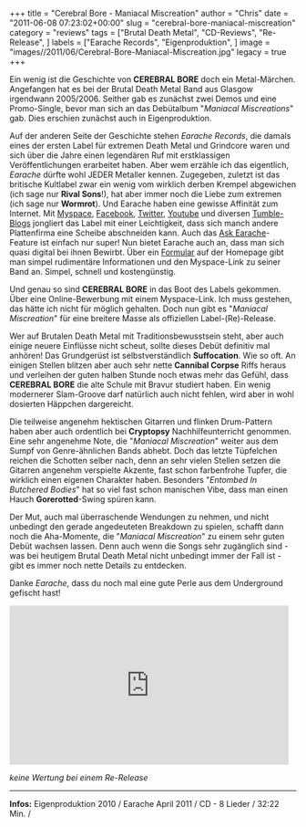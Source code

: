 +++
title = "Cerebral Bore - Maniacal Miscreation"
author = "Chris"
date = "2011-06-08 07:23:02+00:00"
slug = "cerebral-bore-maniacal-miscreation"
category = "reviews"
tags = ["Brutal Death Metal", "CD-Reviews", "Re-Release", ]
labels = ["Earache Records", "Eigenproduktion", ]
image = "images//2011/06/Cerebral-Bore-Maniacal-Miscreation.jpg"
legacy = true
+++

Ein wenig ist die Geschichte von **CEREBRAL BORE** doch ein Metal-Märchen. Angefangen hat es bei der Brutal Death Metal Band aus Glasgow irgendwann 2005/2006. Seither gab es zunächst zwei Demos und eine Promo-Single, bevor man sich an das Debütalbum "_Maniacal Miscreations_" gab. Dies erschien zunächst auch in Eigenproduktion.

Auf der anderen Seite der Geschichte stehen _Earache Records_, die damals eines der ersten Label für extremen Death Metal und Grindcore waren und sich über die Jahre einen legendären Ruf mit erstklassigen Veröffentlichungen erarbeitet haben. Aber wem erzähle ich das eigentlich, _Earache_ dürfte wohl JEDER Metaller kennen. Zugegeben, zuletzt ist das britische Kultlabel zwar ein wenig vom wirklich derben Krempel abgewichen (ich sage nur **Rival Sons**!), hat aber immer noch die Liebe zum extremen (ich sage nur **Wormrot**). Und Earache haben eine gewisse Affinität zum Internet. Mit <a href="http://www.myspace.com/earacherecords">Myspace</a>, <a href="http://www.facebook.com/pages/Earache-Records/18133038281?ref=mf">Facebook</a>, <a href="http://twitter.com/earacherecords">Twitter</a>, <a href="http://www.youtube.com/user/earacherecords">Youtube</a> und diversen <a href="http://earache.tumblr.com/">Tumble-Blogs</a> jongliert das Label mit einer Leichtigkeit, dass sich manch andere Plattenfirma eine Scheibe abschneiden kann. Auch das <a href="http://askearache.blogspot.com/">Ask Earache</a>-Feature ist einfach nur super!
Nun bietet Earache auch an, dass man sich quasi digital bei ihnen Bewirbt. Über ein <a href="http://www.earache.com/interactive/submit_demo/submit_demo.html">Formular</a> auf der Homepage gibt man simpel rudimentäre Informationen und den Myspace-Link zu seiner Band an. Simpel, schnell und kostengünstig.

Und genau so sind **CEREBRAL BORE** in das Boot des Labels gekommen. Über eine Online-Bewerbung mit einem Myspace-Link. Ich muss gestehen, das hätte ich nicht für möglich gehalten. Doch nun gibt es "_Maniacal Miscreation_" für eine breitere Masse als offiziellen Label-(Re)-Release.

Wer auf Brutalen Death Metal mit Traditionsbewusstsein steht, aber auch einige neuere Einflüsse nicht scheut, sollte dieses Debüt definitiv mal anhören! Das Grundgerüst ist selbstverständlich **Suffocation**. Wie so oft. An einigen Stellen blitzen aber auch sehr nette **Cannibal Corpse** Riffs heraus und verleihen der guten halben Stunde noch etwas mehr das Gefühl, dass **CEREBRAL BORE** die alte Schule mit Bravur studiert haben. Ein wenig modernerer Slam-Groove darf natürlich auch nicht fehlen, wird aber in wohl dosierten Häppchen dargereicht.

Die teilweise angenehm hektischen Gitarren und flinken Drum-Pattern haben aber auch ordentlich bei **Cryptopsy** Nachhilfeunterricht genommen. Eine sehr angenehme Note, die "_Maniacal Miscreation_" weiter aus dem Sumpf von Genre-ähnlichen Bands abhebt. Doch das letzte Tüpfelchen reichen die Schotten selber nach, denn an sehr vielen Stellen setzen die Gitarren angenehm verspielte Akzente, fast schon farbenfrohe Tupfer, die wirklich einen eigenen Charakter haben. Besonders "_Entombed In Butchered Bodies_" hat so viel fast schon manischen Vibe, dass man einen Hauch **Gorerotted**-Swing spüren kann.

Der Mut, auch mal überraschende Wendungen zu nehmen, und nicht unbedingt den gerade angedeuteten Breakdown zu spielen, schafft dann noch die Aha-Momente, die "_Maniacal Miscreation_" zu einem sehr guten Debüt wachsen lassen. Denn auch wenn die Songs sehr zugänglich sind - was bei heutigem Brutal Death Metal nicht unbedingt immer der Fall ist - gibt es immer noch nette Details zu entdecken.

Danke _Earache_, dass du noch mal eine gute Perle aus dem Underground gefischt hast!

<iframe allowfullscreen="" frameborder="0" height="279" src="http://www.youtube.com/embed/gWE9YmB8reQ" width="490"></iframe>

_keine Wertung bei einem Re-Release_



---
**Infos:**
Eigenproduktion 2010 / Earache April 2011 / 
CD - 8 Lieder / 32:22 Min. / 
